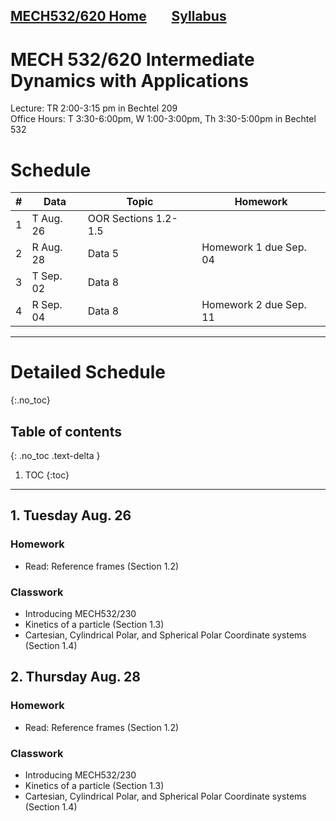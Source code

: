 [MECH532/620 Home](README.md)        [Syllabus](syllabus.md)
---

# MECH 532/620 Intermediate Dynamics with Applications
Lecture: TR 2:00-3:15 pm in Bechtel 209\
Office Hours: T 3:30-6:00pm, W 1:00-3:00pm, Th 3:30-5:00pm in Bechtel 532

# Schedule

| # | Data        | Topic | Homework |
|---|-------------|----------|----------|
| 1 | T Aug. 26   | OOR Sections 1.2-1.5    |    |
| 2 | R Aug. 28   | Data 5   | Homework 1 due Sep. 04   |
| 3 | T Sep. 02   | Data 8   |    |
| 4 | R Sep. 04   | Data 8   | Homework 2 due Sep. 11   |


---

# Detailed Schedule
{:.no_toc}

## Table of contents
{: .no_toc .text-delta }

1. TOC
{:toc}

---



## 1. Tuesday Aug. 26 

### Homework
- Read: Reference frames (Section 1.2)

### Classwork
- Introducing MECH532/230
- Kinetics of a particle (Section 1.3)
- Cartesian, Cylindrical Polar, and Spherical Polar Coordinate systems (Section 1.4)

## 2. Thursday Aug. 28 

### Homework
- Read: Reference frames (Section 1.2)

### Classwork
- Introducing MECH532/230
- Kinetics of a particle (Section 1.3)
- Cartesian, Cylindrical Polar, and Spherical Polar Coordinate systems (Section 1.4)